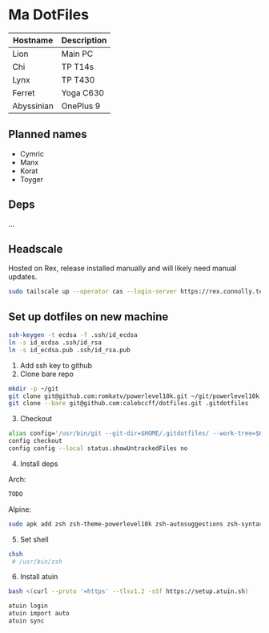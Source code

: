 # Ma DotFiles

| Hostname     | Description |
|--------------|-------------|
| Lion         | Main PC     |
| Chi          | TP T14s     |
| Lynx         | TP T430     |
| Ferret       | Yoga C630   |
| Abyssinian   | OnePlus 9   |

## Planned names

* Cymric
* Manx
* Korat
* Toyger

## Deps

...

## Headscale

Hosted on Rex, release installed manually and will likely need manual updates.

```sh
sudo tailscale up --operator cas --login-server https://rex.connolly.tech
```

## Set up dotfiles on new machine


```sh
ssh-keygen -t ecdsa -f .ssh/id_ecdsa
ln -s id_ecdsa .ssh/id_rsa
ln -s id_ecdsa.pub .ssh/id_rsa.pub
```

1. Add ssh key to github
2. Clone bare repo

```sh
mkdir -p ~/git
git clone git@github.com:romkatv/powerlevel10k.git ~/git/powerlevel10k
git clone --bare git@github.com:calebccff/dotfiles.git .gitdotfiles
```

3. Checkout

```sh
alias config='/usr/bin/git --git-dir=$HOME/.gitdotfiles/ --work-tree=$HOME'
config checkout
config config --local status.showUntrackedFiles no
```

4. Install deps

Arch:

```sh
TODO
```

Alpine:

```sh
sudo apk add zsh zsh-theme-powerlevel10k zsh-autosuggestions zsh-syntax-highlighting py3-argcomplete zoxide
```

5. Set shell

```sh
chsh
 # /usr/bin/zsh
```

6. Install atuin

```sh
bash <(curl --proto '=https' --tlsv1.2 -sSf https://setup.atuin.sh)

atuin login
atuin import auto
atuin sync
```

